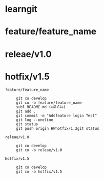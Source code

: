 # learngit

# feature/feature_name

# releae/v1.0

# hotfix/v1.5

```
feature/feature_name

	 git co develop
	 git co -b feature/feature_name
	 subl README.md (แก้ไขโค้ด)
	 git add .
	 git commit -m "Addfeature login Test"
	 git log --oneline
	 git status
	 git push origin HWhotfix/1.2git status

```

```
releae/v1.0

	 git co develop
	 git co -b releae/v1.0
```

```
hotfix/v1.5

	 git co develop
	 git co -b hotfix/v1.5

```


